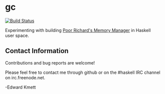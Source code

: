 gc
==

[![Build Status](https://secure.travis-ci.org/ekmett/gc.png?branch=master)](http://travis-ci.org/ekmett/gc)

Experimenting with building [Poor Richard's Memory Manager](http://www.cs.canisius.edu/~hertzm/prmm-ismm-2011.pdf) in Haskell user space.

Contact Information
-------------------

Contributions and bug reports are welcome!

Please feel free to contact me through github or on the #haskell IRC channel on irc.freenode.net.

-Edward Kmett
